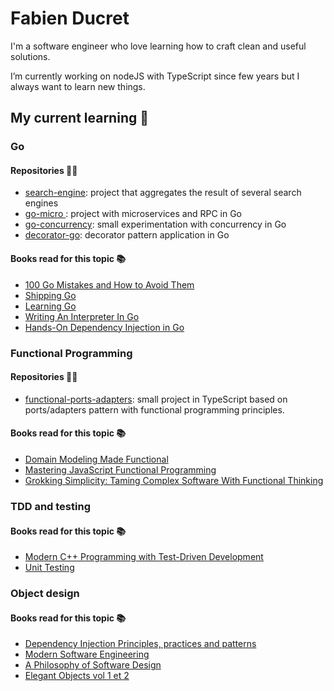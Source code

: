 # Fabien Ducret

I'm a software engineer who love learning how to craft clean and useful solutions.

I’m currently working on nodeJS with TypeScript since few years but I always want to learn new things. 

## My current learning 🧠

### Go

#### Repositories 🧑‍💻

- [search-engine](https://github.com/fabienducret/search-engine): project that aggregates the result of several search engines
- [go-micro ](https://github.com/fabienducret/go-micro): project with microservices and RPC in Go
- [go-concurrency](https://github.com/fabienducret/go-concurrency): small experimentation with concurrency in Go
- [decorator-go](https://github.com/fabienducret/decorator-go): decorator pattern application in Go

#### Books read for this topic 📚
- [100 Go Mistakes and How to Avoid Them](https://www.amazon.fr/gp/product/1617299596/ref=ppx_yo_dt_b_asin_title_o08_s00?ie=UTF8&psc=1)
- [Shipping Go](https://www.amazon.fr/gp/product/1617299502/ref=ppx_yo_dt_b_asin_title_o03_s00?ie=UTF8&psc=1)
- [Learning Go](https://www.amazon.fr/gp/product/1492077216/ref=ppx_yo_dt_b_asin_title_o06_s00?ie=UTF8&psc=1)
- [Writing An Interpreter In Go](https://www.amazon.fr/gp/product/3982016118/ref=ppx_yo_dt_b_asin_title_o08_s00?ie=UTF8&psc=1)
- [Hands-On Dependency Injection in Go](https://www.amazon.fr/gp/product/1789132762/ref=ppx_yo_dt_b_asin_title_o05_s00?ie=UTF8&psc=1)

### Functional Programming

#### Repositories 🧑‍💻

- [functional-ports-adapters](https://github.com/fabienducret/functional-ports-adapters): small project in TypeScript based on ports/adapters pattern with functional programming principles.

#### Books read for this topic 📚
- [Domain Modeling Made Functional](https://www.amazon.fr/gp/product/1680502549/ref=ppx_yo_dt_b_asin_title_o00_s00?ie=UTF8&psc=1)
- [Mastering JavaScript Functional Programming](https://www.amazon.fr/gp/product/1804610135/ref=ppx_yo_dt_b_asin_title_o00_s00?ie=UTF8&psc=1)
- [Grokking Simplicity: Taming Complex Software With Functional Thinking](https://www.amazon.fr/gp/product/1617296201/ref=ppx_yo_dt_b_asin_title_o01_s00?ie=UTF8&psc=1)

### TDD and testing

#### Books read for this topic 📚
- [Modern C++ Programming with Test-Driven Development](https://www.amazon.fr/gp/product/1937785483/ref=ppx_yo_dt_b_asin_title_o07_s00?ie=UTF8&psc=1)
- [Unit Testing](https://www.amazon.fr/gp/product/1617296279/ref=ppx_yo_dt_b_asin_title_o01_s00?ie=UTF8&psc=1)

### Object design

#### Books read for this topic 📚
- [Dependency Injection Principles, practices and patterns](https://www.amazon.fr/dp/161729473X?psc=1&ref=ppx_yo2ov_dt_b_product_details)
- [Modern Software Engineering](https://www.amazon.fr/gp/product/0137314914/ref=ppx_yo_dt_b_asin_title_o01_s00?ie=UTF8&psc=1)
- [A Philosophy of Software Design](https://www.amazon.fr/gp/product/173210221X/ref=ppx_yo_dt_b_asin_title_o01_s00?ie=UTF8&psc=1)
- [Elegant Objects vol 1 et 2](https://www.amazon.fr/gp/product/1534908307/ref=ppx_yo_dt_b_asin_title_o00_s00?ie=UTF8&psc=1)

<!--
**fabienducret/fabienducret** is a ✨ _special_ ✨ repository because its `README.md` (this file) appears on your GitHub profile.

Here are some ideas to get you started:

- 🔭 I’m currently working on ...
- 🌱 I’m currently learning ...
- 👯 I’m looking to collaborate on ...
- 🤔 I’m looking for help with ...
- 💬 Ask me about ...
- 📫 How to reach me: ...
- 😄 Pronouns: ...
- ⚡ Fun fact: ...
-->
